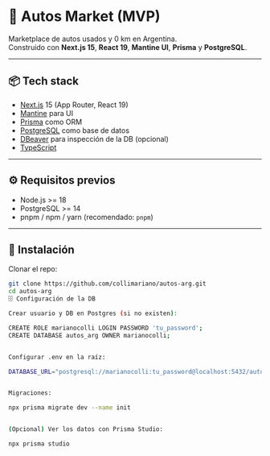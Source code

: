 # 🚗 Autos Market (MVP)

Marketplace de autos usados y 0 km en Argentina.  
Construido con **Next.js 15**, **React 19**, **Mantine UI**, **Prisma** y **PostgreSQL**.

---

## 📦 Tech stack
- [Next.js](https://nextjs.org/) 15 (App Router, React 19)
- [Mantine](https://mantine.dev/) para UI
- [Prisma](https://www.prisma.io/) como ORM
- [PostgreSQL](https://www.postgresql.org/) como base de datos
- [DBeaver](https://dbeaver.io/) para inspección de la DB (opcional)
- [TypeScript](https://www.typescriptlang.org/)

---

## ⚙️ Requisitos previos
- Node.js >= 18
- PostgreSQL >= 14
- pnpm / npm / yarn (recomendado: `pnpm`)

---

## 🚀 Instalación

Clonar el repo:

```bash
git clone https://github.com/collimariano/autos-arg.git
cd autos-arg
🗄️ Configuración de la DB

Crear usuario y DB en Postgres (si no existen):

CREATE ROLE marianocolli LOGIN PASSWORD 'tu_password';
CREATE DATABASE autos_arg OWNER marianocolli;


Configurar .env en la raíz:

DATABASE_URL="postgresql://marianocolli:tu_password@localhost:5432/autos_arg"


Migraciones:

npx prisma migrate dev --name init


(Opcional) Ver los datos con Prisma Studio:

npx prisma studio